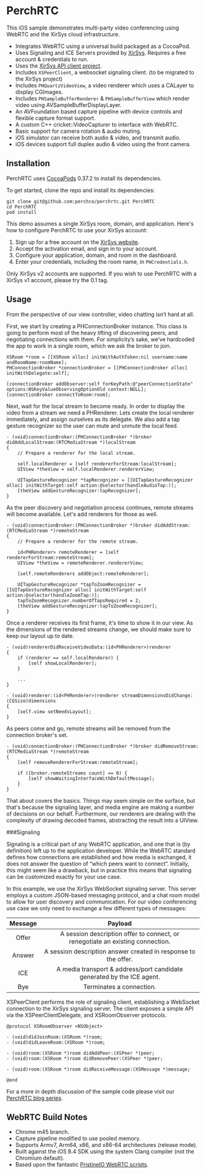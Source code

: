 PerchRTC
========

This iOS sample demonstrates multi-party video conferencing using WebRTC and the XirSys cloud infrastructure.

* Integrates WebRTC using a universal build packaged as a CocoaPod.
* Uses Signaling and ICE Servers provided by [XirSys](http://xirsys.com). Requires a free account & credentials to run.
* Uses the [XirSys API client project](https://github.com/samsymons/XirSys).
* Includes `XSPeerClient`, a websocket signaling client. (to be migrated to the XirSys project)
* Includes `PHQuartzVideoView`, a video renderer which uses a CALayer to display CGImages.
* Includes `PHSampleBufferRenderer` & `PHSampleBufferView` which render video using AVSampleBufferDisplayLayer.
* An AVFoundation based capture pipeline with device controls and flexible capture format support.
* A custom C++ cricket::VideoCapturer to interface with WebRTC.
* Basic support for camera rotation & audio muting.
* iOS simulator can receive both audio & video, and transmit audio.
* iOS devices support full duplex audio & video using the front camera.

## Installation

PerchRTC uses [CocoaPods](https://cocoapods.org/) 0.37.2 to install its dependencies.

To get started, clone the repo and install its dependencies:

```
git clone git@github.com:perchco/perchrtc.git PerchRTC
cd PerchRTC
pod install
```

This demo assumes a single XirSys room, domain, and application. Here's how to configure PerchRTC to use your XirSys account:

1. Sign up for a free account on the [XirSys website](http://xirsys.com).
2. Accept the activation email, and sign in to your account.
3. Configure your application, domain, and room in the dashboard.
4. Enter your credentials, including the room name, in `PHCredentials.h`.

Only XirSys v2 accounts are supported. If you wish to use PerchRTC with a XirSys v1 account, please try the 0.1 tag.

## Usage

From the perspective of our view controller, video chatting isn’t hard at all.

First, we start by creating a PHConnectionBroker instance. This class is going to perform most of the heavy lifting of discovering peers, and negotiating connections with them. For simplicity’s sake, we’ve hardcoded the app to work in a single room, which we ask the broker to join.

``` obj-c
XSRoom *room = [[XSRoom alloc] initWithAuthToken:nil username:name andRoomName:roomName];
PHConnectionBroker *connectionBroker = [[PHConnectionBroker alloc] initWithDelegate:self];

[connectionBroker addObserver:self forKeyPath:@"peerConnectionState" options:NSKeyValueObservingOptionOld context:NULL];
[connectionBroker connectToRoom:room];
```

Next, wait for the local stream to become ready. In order to display the video from a stream we need a PHRenderer. Lets create the local renderer immediately, and assign ourselves as its delegate. We also add a tap gesture recognizer so the user can mute and unmute the local feed.

``` obj-c
- (void)connectionBroker:(PHConnectionBroker *)broker didAddLocalStream:(RTCMediaStream *)localStream
{
    // Prepare a renderer for the local stream.
    
    self.localRenderer = [self rendererForStream:localStream];
    UIView *theView = self.localRenderer.rendererView;

    UITapGestureRecognizer *tapRecognizer = [[UITapGestureRecognizer alloc] initWithTarget:self action:@selector(handleAudioTap:)];
    [theView addGestureRecognizer:tapRecognizer];
}
```

As the peer discovery and negotiation process continues, remote streams will become available. Let's add renderers for those as well.

``` obj-c
- (void)connectionBroker:(PHConnectionBroker *)broker didAddStream:(RTCMediaStream *)remoteStream
{
    // Prepare a renderer for the remote stream.
    
    id<PHRenderer> remoteRenderer = [self rendererForStream:remoteStream];
    UIView *theView = remoteRenderer.rendererView;

    [self.remoteRenderers addObject:remoteRenderer];

    UITapGestureRecognizer *tapToZoomRecognizer = [[UITapGestureRecognizer alloc] initWithTarget:self action:@selector(handleZoomTap:)];
    tapToZoomRecognizer.numberOfTapsRequired = 2;
    [theView addGestureRecognizer:tapToZoomRecognizer];
}

``` 

Once a renderer receives its first frame, it's time to show it in our view. As the dimensions of the rendered streams change, we should make sure to keep our layout up to date.

``` obj-c
- (void)rendererDidReceiveVideoData:(id<PHRenderer>)renderer
{
    if (renderer == self.localRenderer) {
        [self showLocalRenderer];
    }
    
    ...
}

- (void)renderer:(id<PHRenderer>)renderer streamDimensionsDidChange:(CGSize)dimensions
{
    [self.view setNeedsLayout];
}
```

As peers come and go, remote streams will be removed from the connection broker's set.

``` obj-c
- (void)connectionBroker:(PHConnectionBroker *)broker didRemoveStream:(RTCMediaStream *)remoteStream
{
    [self removeRendererForStream:remoteStream];

    if ([broker.remoteStreams count] == 0) {
        [self showWaitingInterfaceWithDefaultMessage];
    }
}
```

That about covers the basics. Things may seem simple on the surface, but that's because the signaling layer, and media engine are making a number of decisions on our behalf. Furthermore, our renderers are dealing with the complexity of drawing decoded frames, abstracting the result into a UIView.

###Signaling

Signaling is a critical part of any WebRTC application, and one that is (by definition) left up to the application developer. While the WebRTC standard defines how connections are established and how media is exchanged, it does not answer the question of “which peers want to connect”. Initially, this might seem like a drawback, but in practice this means that signaling can be customized exactly for your use case.

In this example, we use the XirSys WebSocket signaling server. This server employs a custom JSON-based messaging protocol, and a chat room model to allow for user discovery and communication. For our video conferencing use case we only need to exchange a few different types of messages:

| Message | Payload |
|:---:|:---:|
|Offer|A session description offer to connect, or renegotiate an existing connection.|
|Answer|A session description answer created in response to the offer.|
|ICE|A media transport & address/port candidate generated by the ICE agent.|
|Bye|Terminates a connection.|

XSPeerClient performs the role of signaling client, establishing a WebSocket connection to the XirSys signaling server. The client exposes a simple API via the XSPeerClientDelegate, and XSRoomObserver protocols.

``` obj-c
@protocol XSRoomObserver <NSObject>

- (void)didJoinRoom:(XSRoom *)room;
- (void)didLeaveRoom:(XSRoom *)room;

- (void)room:(XSRoom *)room didAddPeer:(XSPeer *)peer;
- (void)room:(XSRoom *)room didRemovePeer:(XSPeer *)peer;

- (void)room:(XSRoom *)room didReceiveMessage:(XSMessage *)message;

@end
```

For a more in depth discussion of the sample code please visit our [PerchRTC blog series](https://perch.co/blog/perchrtc-released/).

## WebRTC Build Notes

* Chrome m45 branch.
* Capture pipeline modified to use pooled memory.
* Supports Armv7, Arm64, x86, and x86-64 architectures (release mode).
* Built against the iOS 8.4 SDK using the system Clang compiler (not the Chromium default).
* Based upon the fantastic [PristineIO WebRTC scripts](https://github.com/pristineio/webrtc-build-scripts).
